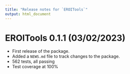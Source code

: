 ```yaml
---
title: "Release notes for `EROITools`"
output: html_document
---
```


# EROITools 0.1.1 (03/02/2023)

* First release of the package.
* Added a `NEWS.md` file to track changes to the package.
* 562 tests, all passing
* Test coverage at 100%